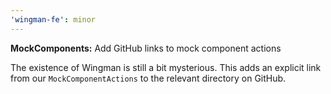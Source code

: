 ```yaml
---
'wingman-fe': minor
---
```


**MockComponents:** Add GitHub links to mock component actions

The existence of Wingman is still a bit mysterious. This adds an explicit link from our `MockComponentActions` to the relevant directory on GitHub.
